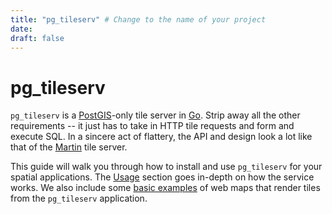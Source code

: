 ```yaml
---
title: "pg_tileserv" # Change to the name of your project
date:
draft: false
---
```


# pg_tileserv

`pg_tileserv` is a [PostGIS](https://postgis.net/)-only tile server in [Go](https://golang.org/). Strip away all the other requirements -- it just has to take in HTTP tile requests and form and execute SQL.  In a sincere act of flattery, the API and design look a lot like that of the [Martin](https://github.com/urbica/martin) tile server.

This guide will walk you through how to install and use `pg_tileserv` for your spatial applications. The [Usage](/usage/) section goes in-depth on how the service works. We also include some [basic examples](/examples/) of web maps that render tiles from the `pg_tileserv` application.
